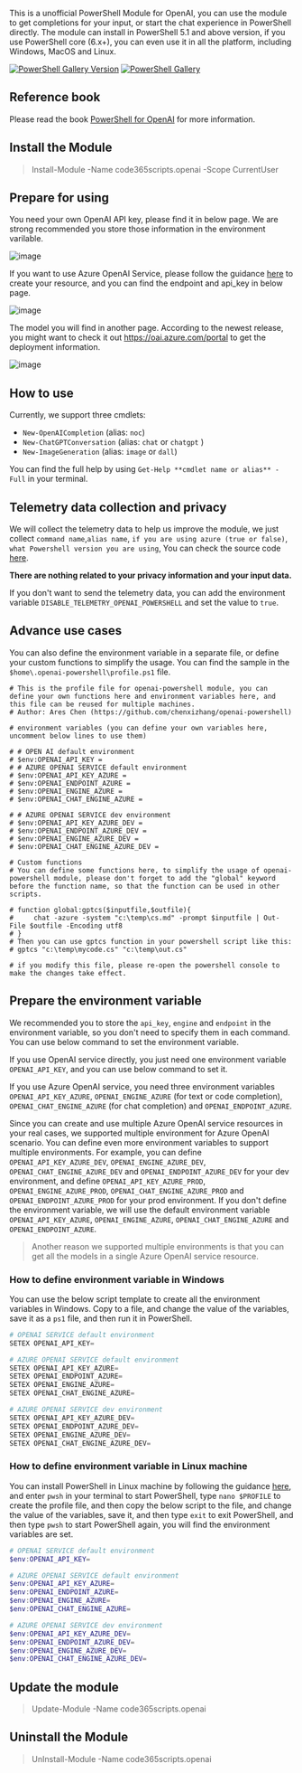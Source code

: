 This is a unofficial PowerShell Module for OpenAI, you can use the module to get completions for your input, or start the chat experience in PowerShell directly. The module can install in PowerShell 5.1 and above version, if you use PowerShell core (6.x+), you can even use it in all the platform, including Windows, MacOS and Linux.

[![PowerShell Gallery Version](https://img.shields.io/powershellgallery/v/code365scripts.openai?label=code365scripts.openai)](https://www.powershellgallery.com/packages/code365scripts.openai) [![PowerShell Gallery](https://img.shields.io/powershellgallery/dt/code365scripts.openai)](https://www.powershellgallery.com/packages/code365scripts.openai)

## Reference book

Please read the book [PowerShell for OpenAI](https://openai.book.xizhang.com/powershell) for more information.

## Install the Module

> Install-Module -Name code365scripts.openai -Scope CurrentUser

## Prepare for using

You need your own OpenAI API key, please find it in below page. We are strong recommended you store those information in the environment varilable.

![image](https://user-images.githubusercontent.com/1996954/218254458-efc867cc-f34c-4315-9dfb-823e923641ee.png)

If you want to use Azure OpenAI Service, please follow the guidance [here](https://learn.microsoft.com/en-us/azure/ai-services/openai/how-to/create-resource) to create your resource, and you can find the endpoint and api_key in below page.

![image](https://user-images.githubusercontent.com/1996954/218254252-91dc617b-f706-4249-9455-d8e95baa30e0.png)

The model you will find in another page. According to the newest release, you might want to check it out <https://oai.azure.com/portal> to get the deployment information.

![image](https://user-images.githubusercontent.com/1996954/218254283-0e89b3cd-e72c-4e0e-a069-ea63155ab095.png)

## How to use

Currently, we support three cmdlets:

- `New-OpenAICompletion` (alias: `noc`)
- `New-ChatGPTConversation` (alias: `chat` or `chatgpt` )
- `New-ImageGeneration` (alias: `image` or `dall`)

You can find the full help by using `Get-Help **cmdlet name or alias** -Full` in your terminal.

## Telemetry data collection and privacy

We will collect the telemetry data to help us improve the module, we just collect `command name`,`alias name`, `if you are using azure (true or false)`, `what Powershell version you are using`, You can check the source code [here](https://github.com/chenxizhang/openai-powershell/blob/master/code365scripts.openai/Private/Submit-Telemetry.ps1).

**There are nothing related to your privacy information and your input data.**

If you don't want to send the telemetry data, you can add the environment variable `DISABLE_TELEMETRY_OPENAI_POWERSHELL` and set the value to `true`.

## Advance use cases

You can also define the environment variable in a separate file, or define your custom functions to simplify the usage. You can find the sample in the `$home\.openai-powershell\profile.ps1` file.

```
# This is the profile file for openai-powershell module, you can define your own functions here and environment variables here, and this file can be reused for multiple machines.
# Author: Ares Chen (https://github.com/chenxizhang/openai-powershell)

# environment variables (you can define your own variables here, uncomment below lines to use them)

# # OPEN AI default environment
# $env:OPENAI_API_KEY =
# # AZURE OPENAI SERVICE default environment
# $env:OPENAI_API_KEY_AZURE =
# $env:OPENAI_ENDPOINT_AZURE =
# $env:OPENAI_ENGINE_AZURE =
# $env:OPENAI_CHAT_ENGINE_AZURE =

# # AZURE OPENAI SERVICE dev environment
# $env:OPENAI_API_KEY_AZURE_DEV =
# $env:OPENAI_ENDPOINT_AZURE_DEV =
# $env:OPENAI_ENGINE_AZURE_DEV =
# $env:OPENAI_CHAT_ENGINE_AZURE_DEV =

# Custom functions
# You can define some functions here, to simplify the usage of openai-powershell module, please don't forget to add the "global" keyword before the function name, so that the function can be used in other scripts.

# function global:gptcs($inputfile,$outfile){
#     chat -azure -system "c:\temp\cs.md" -prompt $inputfile | Out-File $outfile -Encoding utf8
# }
# Then you can use gptcs function in your powershell script like this:
# gptcs "c:\temp\mycode.cs" "c:\temp\out.cs"

# if you modify this file, please re-open the powershell console to make the changes take effect.
```
## Prepare the environment variable

We recommended you to store the `api_key`, `engine` and `endpoint` in the environment variable, so you don't need to specify them in each command. You can use below command to set the environment variable.

If you use OpenAI service directly, you just need one environment variable `OPENAI_API_KEY`, and you can use below command to set it.

If you use Azure OpenAI service, you need three environment variables `OPENAI_API_KEY_AZURE`, `OPENAI_ENGINE_AZURE` (for text or code completion), `OPENAI_CHAT_ENGINE_AZURE` (for chat completion) and `OPENAI_ENDPOINT_AZURE`.

Since you can create and use multiple Azure OpenAI service resources in your real cases, we supported multiple environment for Azure OpenAI scenario. You can define even more environment variables to support multiple environments. For example, you can define `OPENAI_API_KEY_AZURE_DEV`, `OPENAI_ENGINE_AZURE_DEV`, `OPENAI_CHAT_ENGINE_AZURE_DEV` and `OPENAI_ENDPOINT_AZURE_DEV` for your dev environment, and define `OPENAI_API_KEY_AZURE_PROD`, `OPENAI_ENGINE_AZURE_PROD`, `OPENAI_CHAT_ENGINE_AZURE_PROD` and `OPENAI_ENDPOINT_AZURE_PROD` for your prod environment. If you don't define the environment variable, we will use the default environment variable `OPENAI_API_KEY_AZURE`, `OPENAI_ENGINE_AZURE`, `OPENAI_CHAT_ENGINE_AZURE` and `OPENAI_ENDPOINT_AZURE`.

> Another reason we supported multiple environments is that you can get all the models in a single Azure OpenAI service resource.


### How to define environment variable in Windows

You can use the below script template to create all the environment variables in Windows. Copy to a file, and change the value of the variables, save it as a `ps1` file, and then run it in PowerShell.

```powershell
# OPENAI SERVICE default environment
SETEX OPENAI_API_KEY=

# AZURE OPENAI SERVICE default environment
SETEX OPENAI_API_KEY_AZURE=
SETEX OPENAI_ENDPOINT_AZURE=
SETEX OPENAI_ENGINE_AZURE=
SETEX OPENAI_CHAT_ENGINE_AZURE=

# AZURE OPENAI SERVICE dev environment
SETEX OPENAI_API_KEY_AZURE_DEV=
SETEX OPENAI_ENDPOINT_AZURE_DEV=
SETEX OPENAI_ENGINE_AZURE_DEV=
SETEX OPENAI_CHAT_ENGINE_AZURE_DEV=
```

### How to define environment variable in Linux machine

You can install PowerShell in Linux machine by following the guidance [here](https://learn.microsoft.com/en-us/powershell/scripting/install/installing-powershell-on-linux?view=powershell-7.3), and enter `pwsh` in your terminal to start PowerShell, type `nano $PROFILE` to create the profile file, and then copy the below script to the file, and change the value of the variables, save it, and then type `exit` to exit PowerShell, and then type `pwsh` to start PowerShell again, you will find the environment variables are set.

```powershell
# OPENAI SERVICE default environment
$env:OPENAI_API_KEY=

# AZURE OPENAI SERVICE default environment
$env:OPENAI_API_KEY_AZURE=
$env:OPENAI_ENDPOINT_AZURE=
$env:OPENAI_ENGINE_AZURE=
$env:OPENAI_CHAT_ENGINE_AZURE=

# AZURE OPENAI SERVICE dev environment
$env:OPENAI_API_KEY_AZURE_DEV=
$env:OPENAI_ENDPOINT_AZURE_DEV=
$env:OPENAI_ENGINE_AZURE_DEV=
$env:OPENAI_CHAT_ENGINE_AZURE_DEV=
```

## Update the module

> Update-Module -Name code365scripts.openai

## Uninstall the Module

> UnInstall-Module -Name code365scripts.openai